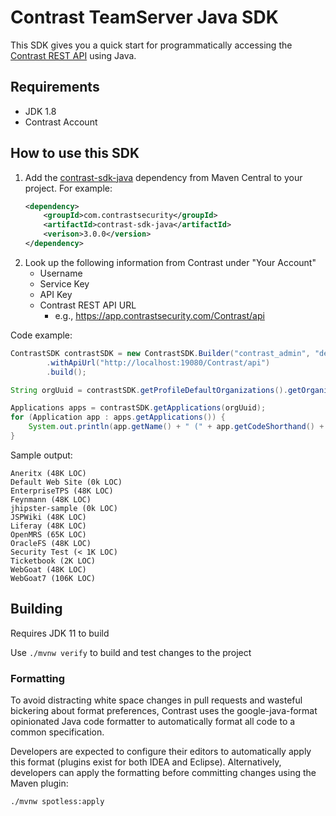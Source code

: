 # Contrast TeamServer Java SDK

This SDK gives you a quick start for programmatically accessing the [Contrast REST API](https://docs.contrastsecurity.com/tools-about.html#api-about) using Java.


## Requirements

* JDK 1.8
* Contrast Account


## How to use this SDK

1. Add the
   [contrast-sdk-java](https://search.maven.org/artifact/com.contrastsecurity/contrast-sdk-java)
   dependency from Maven Central to your project. For example:
    ```xml
    <dependency>
        <groupId>com.contrastsecurity</groupId>
        <artifactId>contrast-sdk-java</artifactId>
        <verison>3.0.0</version>
    </dependency>
    ```
1. Look up the following information from Contrast under "Your Account"
    * Username
    * Service Key
    * API Key
    * Contrast REST API URL
        * e.g., https://app.contrastsecurity.com/Contrast/api

Code example:

```java
ContrastSDK contrastSDK = new ContrastSDK.Builder("contrast_admin", "demo", "demo")
        .withApiUrl("http://localhost:19080/Contrast/api")
        .build();

String orgUuid = contrastSDK.getProfileDefaultOrganizations().getOrganization().getOrgUuid();

Applications apps = contrastSDK.getApplications(orgUuid);
for (Application app : apps.getApplications()) {
    System.out.println(app.getName() + " (" + app.getCodeShorthand() + " LOC)");
}
```

Sample output:
```
Aneritx (48K LOC)
Default Web Site (0k LOC)
EnterpriseTPS (48K LOC)
Feynmann (48K LOC)
jhipster-sample (0k LOC)
JSPWiki (48K LOC)
Liferay (48K LOC)
OpenMRS (65K LOC)
OracleFS (48K LOC)
Security Test (< 1K LOC)
Ticketbook (2K LOC)
WebGoat (48K LOC)
WebGoat7 (106K LOC)
```


## Building

Requires JDK 11 to build

Use `./mvnw verify` to build and test changes to the project


### Formatting

To avoid distracting white space changes in pull requests and wasteful bickering
about format preferences, Contrast uses the google-java-format opinionated Java
code formatter to automatically format all code to a common specification.

Developers are expected to configure their editors to automatically apply this
format (plugins exist for both IDEA and Eclipse). Alternatively, developers can
apply the formatting before committing changes using the Maven plugin:

```shell
./mvnw spotless:apply
```
